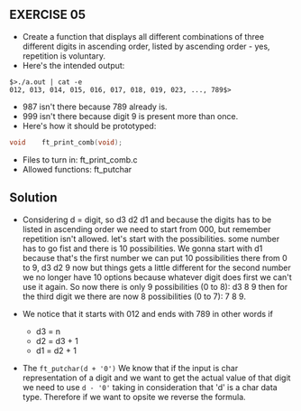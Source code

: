 ## EXERCISE 05
* Create a function that displays all different combinations of three different digits in ascending order, listed by ascending order - yes, repetition is voluntary.
* Here's the intended output:
```
$>./a.out | cat -e
012, 013, 014, 015, 016, 017, 018, 019, 023, ..., 789$>
```
* 987 isn't there because 789 already is.
* 999 isn't there because digit 9 is present more than once.
* Here's how it should be prototyped:
```C
void	ft_print_comb(void);
```
+ Files to turn in: ft_print_comb.c
+ Allowed functions: ft_putchar


## Solution

- Considering d = digit, so d3 d2 d1
  and because the digits has to be listed in ascending order
  we need to start from 000, but remember repetition isn't allowed.
  let's start with the possibilities.
  some number has to go fist and there is 10 possibilities.
  We gonna start with d1 because that's the first number
  we can put 10 possibilities there from 0 to 9, d3 d2 9
  now but things gets a little different for the second number
  we no longer have 10 options because whatever digit does first
  we can't use it again.
  So now there is only 9 possibilities (0 to 8): d3 8 9
  then for the third digit we there are now 8 possibilities
  (0 to 7): 7 8 9.
  
- We notice that it starts with 012 and ends with 789
  in other words if 
  - d3 = n
  - d2 = d3 + 1
  - d1 = d2 + 1

- The ```ft_putchar(d + '0')```
  We know that if the input is char representation of a digit
  and we want to get the actual value of that digit we need 
  to use ```d - '0'``` taking in consideration that 'd' is
  a char data type.
  Therefore if we want to opsite we reverse the formula.